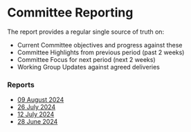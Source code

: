 # Committee Reporting

The report provides a regular single source of truth on:

* Current Committee objectives and progress against these
* Committee Highlights from previous period (past 2 weeks)
* Committee Focus for next period (next 2 weeks)
* Working Group Updates against agreed deliveries

### Reports <a href="#reports" id="reports"></a>

* [09 August 2024](https://docs.google.com/document/d/1khlpaplGK\_Q4tBpEKKs\_ywV9eb0SB8XLRObbHXEoDUA/edit?usp=sharing)
* [26 July 2024](https://docs.google.com/document/d/18uQYpkc\_hFmWLJ8uCa9M9Gdbr6q5GTPXaGZ4JQVUZ0Q/edit?usp=sharing)
* [12 July 2024](https://docs.google.com/document/d/1GZOWRfXM5o17P2fGZbIYF91Hnsp0kf-5x1PPQjNror0/edit?usp=sharing)
* [28 June 2024](https://docs.google.com/document/d/1qu7lTJwUUUK3Oc637yGe09jnIYrGb\_-EZkErMV-Fx5U/edit?usp=sharing)

